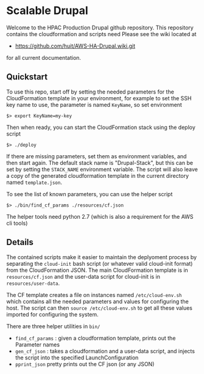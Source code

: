 Scalable Drupal
======================

Welcome to the HPAC Production Drupal github repository.  This repository contains the cloudformation and scripts need  Please see the wiki located at 

* https://github.com/huit/AWS-HA-Drupal.wiki.git 

for all current documentation.

## Quickstart

To use this repo, start off by setting the needed parameters for the CloudFormation template in your environment, for example to set the SSH key name to use, the parameter is named `KeyName`, so set environment

```
$> export KeyName=my-key
```

Then when ready, you can start the CloudFormation stack using the deploy script

```
$> ./deploy
```

If there are missing parameters, set them as environment variables, and then start again. The default stack name is "Drupal-Stack", but this can be set by setting the `STACK_NAME` environment variable. The script will also leave a copy of the generated cloudformation template in the current directory named `template.json`.

To see the list of known parameters, you can use the helper script

```
$> ./bin/find_cf_params ./resources/cf.json
```

The helper tools need python 2.7 (which is also a requirement for the AWS cli tools)

## Details

The contained scripts make it easier to maintain the deplyoment process by separating the `cloud-init` bash script (or whatever valid cloud-init format) from the CloudFormation JSON. The main CloudFormation template is in `resources/cf.json` and the user-data script for cloud-init is in `resources/user-data`.

The CF template creates a file on instances named `/etc/cloud-env.sh` which contains all the needed parameters and values for configuring the host. The script can then `source /etc/cloud-env.sh` to get all these values imported for configuring the system.

There are three helper utilities in `bin/`

* `find_cf_params` : given a cloudformation template, prints out the Parameter names
* `gen_cf_json` : takes a cloudformation and a user-data script, and injects the script into the specified LaunchConfiguration
* `pprint_json` pretty prints out the CF json (or any JSON)





